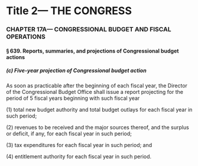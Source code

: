 
# Title 2— THE CONGRESS
### CHAPTER 17A— CONGRESSIONAL BUDGET AND FISCAL OPERATIONS
#### § 639. Reports, summaries, and projections of Congressional budget actions
##### (c) Five-year projection of Congressional budget action

As soon as practicable after the beginning of each fiscal year, the Director of the Congressional Budget Office shall issue a report projecting for the period of 5 fiscal years beginning with such fiscal year

(1) total new budget authority and total budget outlays for each fiscal year in such period;

(2) revenues to be received and the major sources thereof, and the surplus or deficit, if any, for each fiscal year in such period;

(3) tax expenditures for each fiscal year in such period; and

(4) entitlement authority for each fiscal year in such period.
